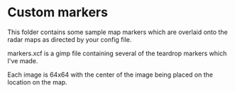 # Custom markers

This folder contains some sample map markers which are overlaid onto the
radar maps as directed by your config file.

markers.xcf is a gimp file containing several of the teardrop markers
which I've made.

Each image is 64x64 with the center of the image being placed on the location
on the map.
